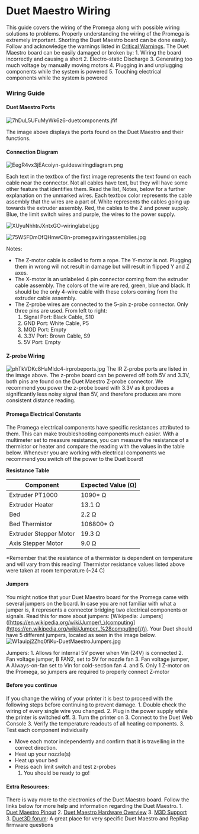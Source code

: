 # Duet Maestro Wiring

This guide covers the wiring of the Promega along with possible wiring solutions to problems. Properly understanding the wiring of the Promega is extremely important. Shorting the Duet Maestro board can be done easily. Follow and acknowledge the warnings listed in [Critical Warnings](http://promega.printm3d.com/books/user-manual/page/critical-warnings). The Duet Maestro board can be easily damaged or broken by: 1. Wiring the board incorrectly and causing a short 2. Electro-static Discharge 3. Generating too much voltage by manually moving motors 4. Plugging in and unplugging components while the system is powered 5. Touching electrical components while the system is powered

### Wiring Guide

#### Duet Maestro Ports

![7hDuL5UFuMyWk6z6-duetcomponents.jfif](http://promega.printm3d.com/uploads/images/gallery/2018-06-Jun/scaled-840-0/7hDuL5UFuMyWk6z6-duetcomponents.jfif)

The image above displays the ports found on the Duet Maestro and their functions.

#### Connection Diagram

![EegR4vx3jEAcoiyn-guideswiringdiagram.png](http://promega.printm3d.com/uploads/images/gallery/2018-06-Jun/scaled-840-0/EegR4vx3jEAcoiyn-guideswiringdiagram.png)

Each text in the textbox of the first image represents the text found on each cable near the connector. Not all cables have text, but they will have some other feature that identifies them. Read the list, Notes, below for a further explanation on the unmarked wires. Each textbox color represents the cable assembly that the wires are a part of. White represents the cables going up towards the extruder assembly. Red, the cables to the Z and power supply. Blue, the limit switch wires and purple, the wires to the power supply.

![XUyuNhhtrJXntxGO-wiringlabel.jpg](http://promega.printm3d.com/uploads/images/gallery/2018-06-Jun/scaled-840-0/XUyuNhhtrJXntxGO-wiringlabel.jpg)

![75W5FDmOfQHmwC8n-promegawiringassemblies.jpg](http://promega.printm3d.com/uploads/images/gallery/2018-06-Jun/scaled-840-0/75W5FDmOfQHmwC8n-promegawiringassemblies.jpg)

Notes:

* The Z-motor cable is coiled to form a rope. The Y-motor is not. Plugging them in wrong will not result in damage but will result in flipped Y and Z axes.
* The X-motor is an unlabeled 4 pin connector coming from the extruder cable assembly. The colors of the wire are red, green, blue and black. It should be the only 4-wire cable with these colors coming from the extruder cable assembly.
* The Z-probe wires are connected to the 5-pin z-probe connector. Only three pins are used. From left to right:
  1. Signal Port: Black Cable, S10
  2. GND Port: White Cable, P5
  3. MOD Port: Empty
  4. 3.3V Port: Brown Cable, S9
  5. 5V Port: Empty

#### Z-probe Wiring

![phTkVDKc8HaMIdc4-irprobeports.jpg](http://promega.printm3d.com/uploads/images/gallery/2018-06-Jun/scaled-840-0/phTkVDKc8HaMIdc4-irprobeports.jpg) The IR Z-probe ports are listed in the image above. The z-probe board can be powered off both 5V and 3.3V, both pins are found on the Duet Maestro Z-probe connector. We recommend you power the z-probe board with 3.3V as it produces a significantly less noisy signal than 5V, and therefore produces are more consistent distance reading.

#### Promega Electrical Constants

The Promega electrical components have specific resistances attributed to them. This can make troubleshooting components much easier. With a multimeter set to measure resistance, you can measure the resistance of a thermistor or heater and compare the reading with the values in the table below. Whenever you are working with electrical components we recommend you switch off the power to the Duet board!

**Resistance Table**

| Component | Expected Value \(Ω\) |
| --- | --- |
| Extruder PT1000 | 1090\* Ω |
| Extruder Heater | 13.1 Ω |
| Bed | 2.2 Ω |
| Bed Thermistor | 106800\* Ω |
| Extruder Stepper Motor | 19.3 Ω |
| Axis Stepper Motor | 9.0 Ω |

\*Remember that the resistance of a thermistor is dependent on temperature and will vary from this reading! Thermistor resistance values listed above were taken at room temperature \(~24 C\)

#### Jumpers

You might notice that your Duet Maestro board for the Promega came with several jumpers on the board. In case you are not familiar with what a jumper is, it represents a connector bridging two electrical components or signals. Read this for more about jumpers: \[Wikipedia: Jumpers\]\([https://en.wikipedia.org/wiki/Jumper\_\(computing](https://en.wikipedia.org/wiki/Jumper_%28computing)\)\). Your Duet should have 5 different jumpers, located as seen in the image below. ![W1auipj2Zhq0fiKu-DuetMaestroJumpers.jpg](http://promega.printm3d.com/uploads/images/gallery/2018-06-Jun/scaled-840-0/W1auipj2Zhq0fiKu-DuetMaestroJumpers.jpg)

Jumpers: 1. Allows for internal 5V power when Vin \(24V\) is connected 2. Fan voltage jumper, B FAN2, set to 5V for nozzle fan 3. Fan voltage jumper, A Always-on-fan set to Vin for cold-section fan 4. and 5. Only 1 Z-motor on the Promega, so jumpers are required to properly connect Z-motor

#### Before you continue

If you change the wiring of your printer it is best to proceed with the following steps before continuing to prevent damage. 1. Double check the wiring of every single wire you changed. 2. Plug in the power supply while the printer is switched **off**. 3. Turn the printer on 3. Connect to the Duet Web Console 3. Verify the temperature readouts of all heating components. 3. Test each component individually

* Move each motor independently and confirm that it is travelling in the correct direction.
* Heat up your nozzle\(s\)
* Heat up your bed
* Press each limit switch and test z-probes
  1. You should be ready to go!

#### Extra Resources:

There is way more to the electronics of the Duet Maestro board. Follow the links below for more help and information regarding the Duet Maestro. 1. [Duet Maestro Pinout](https://duet3d.dozuki.com/Wiki/Duet_2_Maestro_Wiring_Diagram) 2. [Duet Maestro Hardware Overview](https://duet3d.dozuki.com/Wiki/Duet_2_Maestro_Hardware_Overview#Section_Wiring_and_pinout) 3. [M3D Support](https://printm3d.com/support) 3. [Duet3D forum](https://forum.duet3d.com/): A great place for very specific Duet Maestro and RepRap firmware questions

